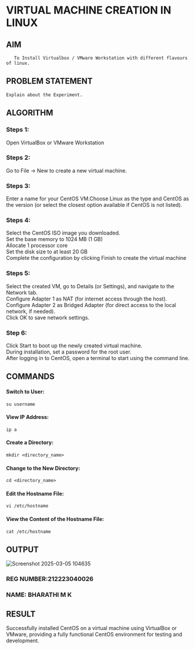  # VIRTUAL MACHINE CREATION IN LINUX
  ## AIM
       To Install Virtualbox / VMware Workstation with different flavours of linux.
## PROBLEM STATEMENT
    Explain about the Experiment.

## ALGORITHM
 ### Steps 1:
  Open VirtualBox or VMware Workstation</br>
  
 ### Steps 2:
 Go to File -> New to create a new virtual machine.</br>
 
 ### Steps 3:
 Enter a name for your CentOS VM.Choose Linux as the type and CentOS as the version (or select the closest option available if CentOS is not listed).</br>

 ### Steps 4:
  Select the CentOS ISO image you downloaded.</br>
 Set the base memory to 1024 MB (1 GB)</br>
 Allocate 1 processor core </br>
 Set the disk size to at least 20 GB</br>
 Complete the configuration by clicking Finish to create the virtual machine</br>
 
 ### Steps 5:
  Select the created VM, go to Details (or Settings), and navigate to the Network tab.</br>
Configure Adapter 1 as NAT (for internet access through the host).</br>
Configure Adapter 2 as Bridged Adapter (for direct access to the local network, if needed).</br>
Click OK to save network settings.</br>

### Step 6:
Click Start to boot up the newly created virtual machine.</br>
During installation, set a password for the root user.</br>
After logging in to CentOS, open a terminal to start using the command line.</br>

## COMMANDS
#### Switch to User:
```
su username
```
#### View IP Address:
```
ip a
```
#### Create a Directory:
```
mkdir <directory_name>
```
#### Change to the New Directory:
```
cd <directory_name>
```
#### Edit the Hostname File:
```
vi /etc/hostname
```
#### View the Content of the Hostname File:
```
cat /etc/hostname
```

## OUTPUT
![Screenshot 2025-03-05 104635](https://github.com/user-attachments/assets/61da37c4-475e-4f61-97fb-fbf833cb5121)


### REG NUMBER:212223040026
### NAME: BHARATHI M K

## RESULT
 Successfully installed CentOS on a virtual machine using VirtualBox or VMware, providing a fully functional CentOS environment for testing and development.

 

  



